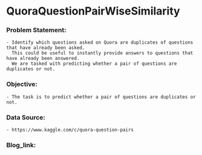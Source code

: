 # QuoraQuestionPairWiseSimilarity

### Problem Statement:
	- Identify which questions asked on Quora are duplicates of questions that have already been asked.
	  This could be useful to instantly provide answers to questions that have already been answered.
	  We are tasked with predicting whether a pair of questions are duplicates or not.
	
### Objective:
	- The task is to predict whether a pair of questions are duplicates or not.

### Data Source: 
	- https://www.kaggle.com/c/quora-question-pairs
	
### Blog_link: 







